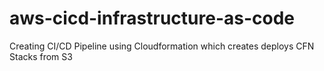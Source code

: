 # aws-cicd-infrastructure-as-code
Creating CI/CD Pipeline using Cloudformation which creates deploys CFN Stacks from S3
